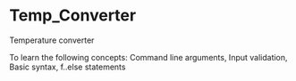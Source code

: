 # Temp_Converter
Temperature converter

To learn the following concepts:
Command line arguments,
Input validation,
Basic syntax,
f..else statements
  
